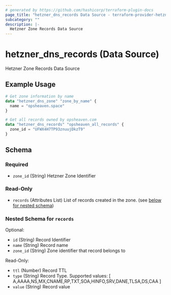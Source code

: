 ```yaml
---
# generated by https://github.com/hashicorp/terraform-plugin-docs
page_title: "hetzner_dns_records Data Source - terraform-provider-hetzner"
subcategory: ""
description: |-
  Hetzner Zone Records Data Source
---
```


# hetzner_dns_records (Data Source)

Hetzner Zone Records Data Source

## Example Usage

```terraform
# Get zone information by name
data "hetzner_dns_zone" "zone_by_name" {
  name = "opsheaven.space"
}

# Get all records owned by opsheaven.com
data "hetzner_dns_records" "opsheaven_all_records" {
  zone_id = "UFWX4H7TP93znuujDkzT9"
}
```

<!-- schema generated by tfplugindocs -->
## Schema

### Required

- `zone_id` (String) Hetzner Zone Identifier

### Read-Only

- `records` (Attributes List) List of records created in the zone. (see [below for nested schema](#nestedatt--records))

<a id="nestedatt--records"></a>
### Nested Schema for `records`

Optional:

- `id` (String) Record Identifier
- `name` (String) Record name
- `zone_id` (String) Zone identifier that record belongs to

Read-Only:

- `ttl` (Number) Record TTL
- `type` (String) Record Type. Supported values: [ A,AAAA,NS,MX,CNAME,RP,TXT,SOA,HINFO,SRV,DANE,TLSA,DS,CAA ]
- `value` (String) Record value
